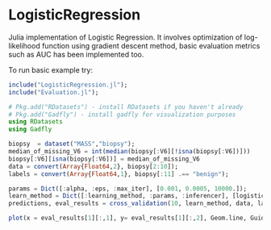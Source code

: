 # LogisticRegression
Julia implementation of Logistic Regression. It involves optimization of log-likelihood function using gradient descent method, basic evaluation metrics such as AUC has been implemented too. 

To run basic example try:

```julia
include("LogisticRegression.jl");
include("Evaluation.jl");

# Pkg.add("RDatasets") - install RDatasets if you haven't already 
# Pkg.add("Gadfly") - install gadfly for visualization purposes 
using RDatasets
using Gadfly

biopsy  = dataset("MASS","biopsy");
median_of_missing_V6 = int(median(biopsy[:V6][!isna(biopsy[:V6])]))
biopsy[:V6][isna(biopsy[:V6])] = median_of_missing_V6
data = convert(Array{Float64,2}, biopsy[2:10]);
labels = convert(Array{Float64,1}, biopsy[:11] .== "benign");

params = Dict([:alpha, :eps, :max_iter], [0.001, 0.0005, 10000.]);
learn_method = Dict([:learning_method, :params, :inferencer], [logistic_regression_learn, params, predict]);
predictions, eval_results = cross_validation(10, learn_method, data, labels, auc);

plot(x = eval_results[1][:,1], y= eval_results[1][:,2], Geom.line, Guide.xlabel("1 - Specificity"), Guide.ylabel("Sensivitiy"))
```
